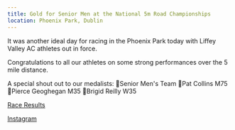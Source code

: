 ```yaml
---
title: Gold for Senior Men at the National 5m Road Championships
location: Phoenix Park, Dublin
---
```


It was another ideal day for racing in the Phoenix Park today with Liffey Valley AC athletes out in force.

Congratulations to all our athletes on some strong performances over the 5 mile distance.

A special shout out to our medalists:
🥇Senior Men's Team
🥇Pat Collins M75
🥉Pierce Geoghegan M35
🥉Brigid Reilly W35

<a href="/races/2023-06-11-National-5m-Road/" target="_blank" rel="noopener noreferrer">Race Results</a>

<a href="https://www.instagram.com/p/CtWLjeNsG8j/" target="_blank" rel="noopener noreferrer">Instagram</a>